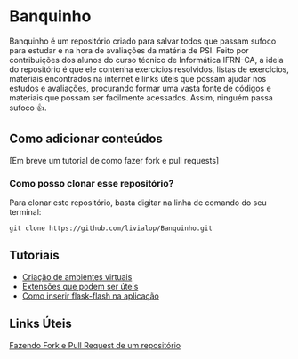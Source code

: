 
# Banquinho
Banquinho é um repositório criado para salvar todos que passam sufoco para estudar e na hora de avaliações da matéria de PSI. Feito por contribuições dos alunos do curso técnico de Informática IFRN-CA, a ideia do repositório é que ele contenha exercícios resolvidos, listas de exercícios, materiais encontrados na internet e links úteis que possam ajudar nos estudos e avaliações, procurando formar uma vasta fonte de códigos e materiais que possam ser facilmente acessados. Assim, ninguém passa sufoco 👍. 

## Como adicionar conteúdos
[Em breve um tutorial de como fazer fork e pull requests]
### Como posso clonar esse repositório?
Para clonar este repositório, basta digitar na linha de comando do seu terminal:
```git
git clone https://github.com/livialop/Banquinho.git
```

## Tutoriais 
* [Criação de ambientes virtuais](wikis/ambientesvirtuais.md)
* [Extensões que podem ser úteis](wikis/extensoes.md)
* [Como inserir flask-flash na aplicação](wikis/flask-flash.md)

## Links Úteis
[Fazendo Fork e Pull Request de um repositório](https://www.youtube.com/watch?v=n_GEGPuNNRA)
